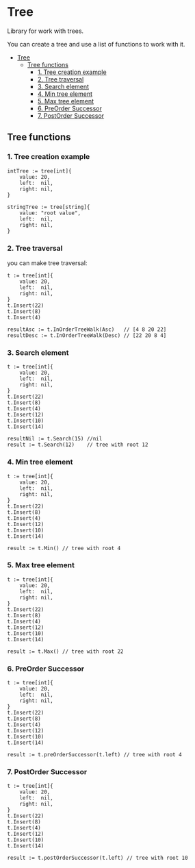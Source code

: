 Tree
=======================

Library for work with trees.

You can create a tree and use a list of functions to work with it.

- [Tree](#tree)
    * [Tree functions](#tree-functions)
        + [1. Tree creation example](#1-tree-creation-example)
        + [2. Tree traversal](#2-tree-traversal)
        + [3. Search element](#3-search-element)
        + [4. Min tree element](#4-min-tree-element)
        + [5. Max tree element](#5-max-tree-element)
        + [6. PreOrder Successor](#6-preorder-successor)
        + [7. PostOrder Successor](#7-postorder-successor)

## Tree functions
### 1. Tree creation example

```
intTree := tree[int]{
    value: 20,
    left:  nil,
    right: nil,
}

stringTree := tree[string]{
    value: "root value",
    left:  nil,
    right: nil,
}
```

### 2. Tree traversal
you can make tree traversal:
```
t := tree[int]{
    value: 20,
    left:  nil,
    right: nil,
}
t.Insert(22)
t.Insert(8)
t.Insert(4)

resultAsc := t.InOrderTreeWalk(Asc)   // [4 8 20 22]
resultDesc := t.InOrderTreeWalk(Desc) // [22 20 8 4]
```

### 3. Search element

```
t := tree[int]{
    value: 20,
    left:  nil,
    right: nil,
}
t.Insert(22)
t.Insert(8)
t.Insert(4)
t.Insert(12)
t.Insert(10)
t.Insert(14)

resultNil := t.Search(15) //nil
result := t.Search(12)    // tree with root 12
```

### 4. Min tree element
```
t := tree[int]{
    value: 20,
    left:  nil,
    right: nil,
}
t.Insert(22)
t.Insert(8)
t.Insert(4)
t.Insert(12)
t.Insert(10)
t.Insert(14)

result := t.Min() // tree with root 4
```
### 5. Max tree element
```
t := tree[int]{
    value: 20,
    left:  nil,
    right: nil,
}
t.Insert(22)
t.Insert(8)
t.Insert(4)
t.Insert(12)
t.Insert(10)
t.Insert(14)

result := t.Max() // tree with root 22
```

### 6. PreOrder Successor
```
t := tree[int]{
    value: 20,
    left:  nil,
    right: nil,
}
t.Insert(22)
t.Insert(8)
t.Insert(4)
t.Insert(12)
t.Insert(10)
t.Insert(14)

result := t.preOrderSuccessor(t.left) // tree with root 4
```

### 7. PostOrder Successor
```
t := tree[int]{
    value: 20,
    left:  nil,
    right: nil,
}
t.Insert(22)
t.Insert(8)
t.Insert(4)
t.Insert(12)
t.Insert(10)
t.Insert(14)

result := t.postOrderSuccessor(t.left) // tree with root 10
```